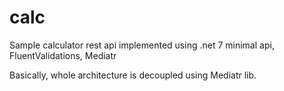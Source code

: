 # calc
Sample calculator rest api implemented using .net 7 minimal api, FluentValidations, Mediatr

Basically, whole architecture is decoupled using Mediatr lib. 
